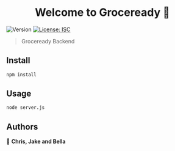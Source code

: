 <h1 align="center">Welcome to Groceready 👋</h1>
<p>
  <img alt="Version" src="https://img.shields.io/badge/version-1.0.0-blue.svg?cacheSeconds=2592000" />
  <a href="#" target="_blank">
    <img alt="License: ISC" src="https://img.shields.io/badge/License-ISC-yellow.svg" />
  </a>
</p>

> Groceready Backend

## Install

```sh
npm install
```

## Usage

```sh
node server.js
```

## Authors

👤 **Chris, Jake and Bella**


